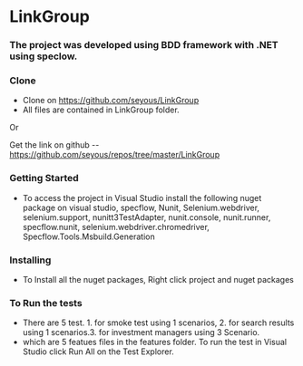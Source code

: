 # LinkGroup

### The project was developed using BDD framework with .NET using speclow.


### Clone
- Clone on https://github.com/seyous/LinkGroup
- All files are contained in LinkGroup folder.

Or

Get the link on github
--https://github.com/seyous/repos/tree/master/LinkGroup


### Getting Started
* To access the project in Visual Studio install the following nuget package on visual studio, specflow, Nunit, Selenium.webdriver, selenium.support, nunitt3TestAdapter, nunit.console, nunit.runner, specflow.nunit, selenium.webdriver.chromedriver, Specflow.Tools.Msbuild.Generation


### Installing
* To Install all the nuget packages, Right click project and nuget packages



### To Run the tests
* There are 5 test. 1. for smoke test using 1 scenarios, 2. for search results using 1 scenarios.3. for investment managers using  3 Scenario.
* which are 5 featues files in the features folder. To run the test in Visual Studio click Run All on the Test Explorer.


